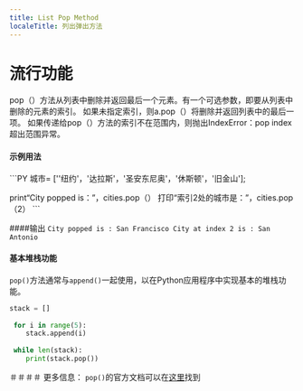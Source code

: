 ```yaml
---
title: List Pop Method
localeTitle: 列出弹出方法
---
```

# 流行功能

pop（）方法从列表中删除并返回最后一个元素。有一个可选参数，即要从列表中删除的元素的索引。 如果未指定索引，则a.pop（）将删除并返回列表中的最后一项。 如果传递给pop（）方法的索引不在范围内，则抛出IndexError：pop index超出范围异常。

#### 示例用法

\`\`\`PY 城市= \[''纽约'，'达拉斯'，'圣安东尼奥'，'休斯顿'，'旧金山'\];

print“City popped is：”，cities.pop（） 打印“索引2处的城市是：”，cities.pop（2） \`\`\`

####输出 `City popped is : San Francisco City at index 2 is : San Antonio`

#### 基本堆栈功能

`pop()`方法通常与`append()`一起使用，以在Python应用程序中实现基本的堆栈功能。

```py
stack = [] 
 
 for i in range(5): 
    stack.append(i) 
 
 while len(stack): 
    print(stack.pop()) 
```

＃＃＃＃ 更多信息： `pop()`的官方文档可以在[这里](https://docs.python.org/3.6/tutorial/datastructures.html)找到
